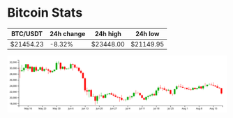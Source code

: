 # Bitcoin Stats

BTC/USDT|24h change|24h high|24h low|
|---|---|---|---|
|$21454.23|-8.32%|$23448.00|$21149.95|

<img src="./chart.svg">
